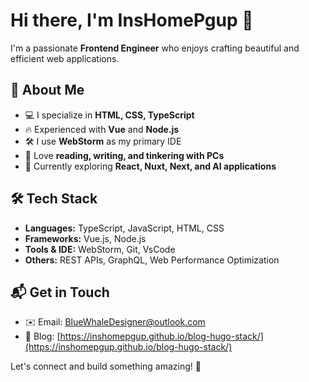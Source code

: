 # Hi there, I'm InsHomePgup 👋

I'm a passionate **Frontend Engineer** who enjoys crafting beautiful and efficient web applications.

## 🚀 About Me
- 💻 I specialize in **HTML, CSS, TypeScript**
- 🔥 Experienced with **Vue** and **Node.js**
- 🛠️ I use **WebStorm** as my primary IDE
- 📖 Love **reading, writing, and tinkering with PCs**
- 🌱 Currently exploring **React, Nuxt, Next, and AI applications**

## 🛠️ Tech Stack
- **Languages:** TypeScript, JavaScript, HTML, CSS
- **Frameworks:** Vue.js, Node.js
- **Tools & IDE:** WebStorm, Git, VsCode
- **Others:** REST APIs, GraphQL, Web Performance Optimization

## 📬 Get in Touch
- ✉️ Email: [BlueWhaleDesigner@outlook.com](mailto:BlueWhaleDesigner@outlook.com)
- 📝 Blog: [https://inshomepgup.github.io/blog-hugo-stack/](https://inshomepgup.github.io/blog-hugo-stack/)

Let's connect and build something amazing! 🚀
